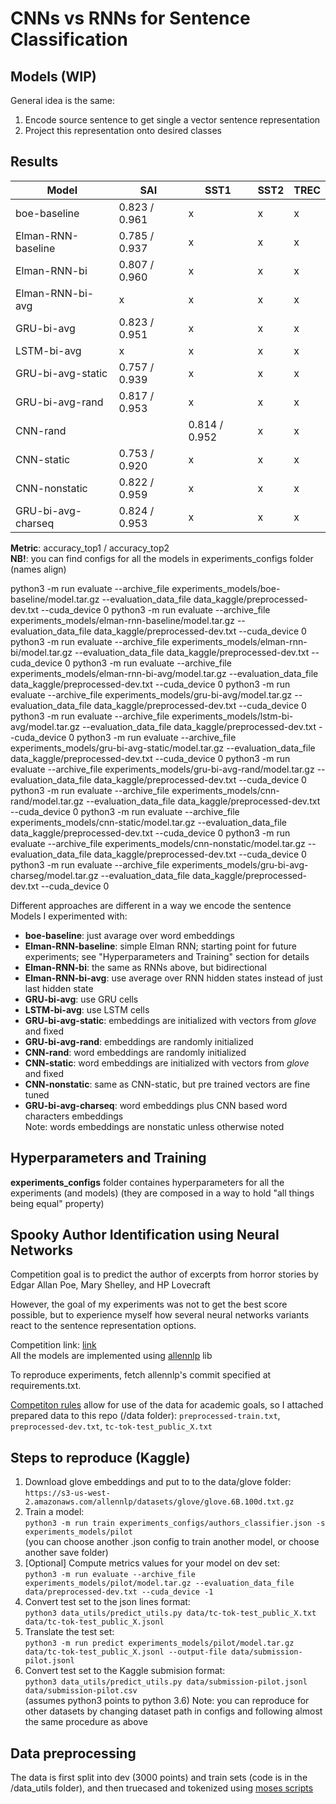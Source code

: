 # CNNs vs RNNs for Sentence Classification
## Models (WIP)
General idea is the same:
1) Encode source sentence to get single a vector sentence representation
2) Project this representation onto desired classes

## Results
| Model | SAI | SST1 | SST2 | TREC |
| --- | --- | ---| --- | --- |
| boe-baseline | 0.823 / 0.961 | x | x | x |  
| Elman-RNN-baseline | 0.785 / 0.937 | x | x | x |
| Elman-RNN-bi | 0.807 / 0.960 | x | x | x |  
| Elman-RNN-bi-avg | x | x | x | x | 
| GRU-bi-avg | 0.823 / 0.951 | x | x | x |
| LSTM-bi-avg | x | x | x | x |
| GRU-bi-avg-static | 0.757 / 0.939 | x | x | x |   
| GRU-bi-avg-rand | 0.817 / 0.953 | x | x | x |   
| CNN-rand |  | 0.814 / 0.952 | x | x |   
| CNN-static | 0.753 / 0.920 | x | x | x |   
| CNN-nonstatic | 0.822 / 0.959 | x | x | x |
| GRU-bi-avg-charseq | 0.824 / 0.953 | x | x | x |  
__Metric__: accuracy_top1 / accuracy_top2 <br>
__NB!__: you can find configs for all the models in experiments_configs folder (names align)

python3 -m run evaluate --archive_file experiments_models/boe-baseline/model.tar.gz --evaluation_data_file data_kaggle/preprocessed-dev.txt --cuda_device 0
python3 -m run evaluate --archive_file experiments_models/elman-rnn-baseline/model.tar.gz --evaluation_data_file data_kaggle/preprocessed-dev.txt --cuda_device 0
python3 -m run evaluate --archive_file experiments_models/elman-rnn-bi/model.tar.gz --evaluation_data_file data_kaggle/preprocessed-dev.txt --cuda_device 0
python3 -m run evaluate --archive_file experiments_models/elman-rnn-bi-avg/model.tar.gz --evaluation_data_file data_kaggle/preprocessed-dev.txt --cuda_device 0
python3 -m run evaluate --archive_file experiments_models/gru-bi-avg/model.tar.gz --evaluation_data_file data_kaggle/preprocessed-dev.txt --cuda_device 0
python3 -m run evaluate --archive_file experiments_models/lstm-bi-avg/model.tar.gz --evaluation_data_file data_kaggle/preprocessed-dev.txt --cuda_device 0
python3 -m run evaluate --archive_file experiments_models/gru-bi-avg-static/model.tar.gz --evaluation_data_file data_kaggle/preprocessed-dev.txt --cuda_device 0
python3 -m run evaluate --archive_file experiments_models/gru-bi-avg-rand/model.tar.gz --evaluation_data_file data_kaggle/preprocessed-dev.txt --cuda_device 0
python3 -m run evaluate --archive_file experiments_models/cnn-rand/model.tar.gz --evaluation_data_file data_kaggle/preprocessed-dev.txt --cuda_device 0
python3 -m run evaluate --archive_file experiments_models/cnn-static/model.tar.gz --evaluation_data_file data_kaggle/preprocessed-dev.txt --cuda_device 0
python3 -m run evaluate --archive_file experiments_models/cnn-nonstatic/model.tar.gz --evaluation_data_file data_kaggle/preprocessed-dev.txt --cuda_device 0
python3 -m run evaluate --archive_file experiments_models/gru-bi-avg-charseg/model.tar.gz --evaluation_data_file data_kaggle/preprocessed-dev.txt --cuda_device 0

Different approaches are different in a way we encode the sentence <br>
Models I experimented with: <br> 
- __boe-baseline__: just avarage over word embeddings 
- __Elman-RNN-baseline__: simple Elman RNN; starting point for future experiments; see "Hyperparameters and Training" section for details
- __Elman-RNN-bi__: the same as RNNs above, but bidirectional 
- __Elman-RNN-bi-avg__: use average over RNN hidden states instead of just last hidden state 
- __GRU-bi-avg__: use GRU cells
- __LSTM-bi-avg__: use LSTM cells
- __GRU-bi-avg-static__: embeddings are initialized with vectors from _glove_ and fixed  
- __GRU-bi-avg-rand__:  embeddings are randomly initialized
- __CNN-rand__:  word embeddings are randomly initialized
- __CNN-static__: word embeddings are initialized with vectors from _glove_ and fixed  
- __CNN-nonstatic__: same as CNN-static, but pre trained vectors are fine tuned
- __GRU-bi-avg-charseq__: word embeddings plus CNN based word characters embeddings  
Note: words embeddings are nonstatic unless otherwise noted

## Hyperparameters and Training
__experiments_configs__ folder containes hyperparameters for all the experiments (and models) (they are composed in a way to hold "all things being equal" property) 

## Spooky Author Identification using Neural Networks

Competition goal is to predict the author of excerpts from horror stories by Edgar Allan Poe, Mary Shelley, and HP Lovecraft

However, the goal of my experiments was not to get the best score possible, but to experience myself how several neural networks variants react to the sentence representation options. 


Competition link: [link](https://www.kaggle.com/c/spooky-author-identification) <br>
All the models are implemented using [allennlp](https://github.com/allenai/allennlp) lib

To reproduce experiments, fetch allennlp's commit specified at requirements.txt.   

[Competiton rules](https://www.kaggle.com/c/spooky-author-identification/rules) allow for use of the data for academic goals, 
so I attached prepared data to this repo (/data folder): `preprocessed-train.txt`, `preprocessed-dev.txt`, `tc-tok-test_public_X.txt`
## Steps to reproduce (Kaggle)
1) Download glove embeddings and put to to the data/glove folder: <br>
`https://s3-us-west-2.amazonaws.com/allennlp/datasets/glove/glove.6B.100d.txt.gz`
2) Train a model: <br>
`python3 -m run train experiments_configs/authors_classifier.json -s experiments_models/pilot`<br>
(you can choose another .json config to train another model, or choose another save folder)
3) [Optional] Compute metrics values for your model on dev set: <br>
`python3 -m run evaluate --archive_file experiments_models/pilot/model.tar.gz --evaluation_data_file data/preprocessed-dev.txt --cuda_device -1`
4) Convert test set to the json lines format: <br>
`python3 data_utils/predict_utils.py data/tc-tok-test_public_X.txt data/tc-tok-test_public_X.jsonl`
5) Translate the test set: <br>
`python3 -m run predict experiments_models/pilot/model.tar.gz data/tc-tok-test_public_X.jsonl --output-file data/submission-pilot.jsonl`
6) Convert test set to the Kaggle submision format: <br>
`python3 data_utils/predict_utils.py data/submission-pilot.jsonl data/submission-pilot.csv`  <br>
(assumes python3 points to python 3.6)
Note: you can reproduce for other datasets by changing dataset path in configs and following almost the same procedure as above

## Data preprocessing
The data is first split into dev (3000 points) and train sets (code is in the /data_utils folder), and then truecased and tokenized using [moses scripts](https://github.com/marian-nmt/moses-scripts)    
